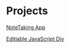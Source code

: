 # Projects

[NoteTaking App](NoteTaking%20App.md)

[Editiable JavaScript Div](Projects%205de401f4d593499bb463ef0f80d10594/Editiable%20JavaScript%20Div%2015384d97e2fa4d218c3747df19a449e2.md)